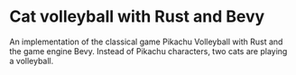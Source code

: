 # Cat volleyball with Rust and Bevy

An implementation of the classical game Pikachu Volleyball with Rust and the game engine Bevy. 
Instead of Pikachu characters, two cats are playing a volleyball.

